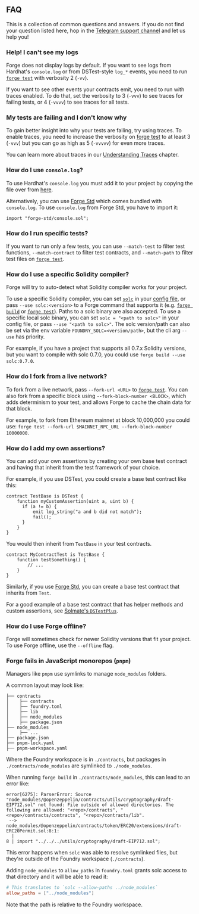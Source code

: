 ## FAQ

This is a collection of common questions and answers. If you do not find your question listed here, hop in the [Telegram support channel][tg-support]
and let us help you!

### Help! I can't see my logs

Forge does not display logs by default. If you want to see logs from Hardhat's `console.log` or from DSTest-style `log_*` events,
you need to run [`forge test`][forge-test] with verbosity 2 (`-vv`).

If you want to see other events your contracts emit, you need to run with traces enabled.
To do that, set the verbosity to 3 (`-vvv`) to see traces for failing tests, or 4 (`-vvvv`) to see traces for all tests.

### My tests are failing and I don't know why

To gain better insight into why your tests are failing, try using traces. To enable traces, you need to increase the verbosity
on [forge test][forge-test] to at least 3 (`-vvv`) but you can go as high as 5 (`-vvvvv`) for even more traces.

You can learn more about traces in our [Understanding Traces][traces] chapter.

### How do I use `console.log`?

To use Hardhat's `console.log` you must add it to your project by copying the file over from [here][console-log].

Alternatively, you can use [Forge Std][forge-std] which comes bundled with `console.log`. To use `console.log` from Forge Std,
you have to import it:

```solidity
import "forge-std/console.sol";
```

### How do I run specific tests?

If you want to run only a few tests, you can use `--match-test` to filter test functions,
`--match-contract` to filter test contracts, and `--match-path` to filter test files on [`forge test`][forge-test].

### How do I use a specific Solidity compiler?

Forge will try to auto-detect what Solidity compiler works for your project.

To use a specific Solidity compiler, you can set [`solc`][config-solc] in your [config file][config],
or pass `--use solc:<version>` to a Forge command that supports it (e.g. [`forge build`][forge-build]
or [`forge test`][forge-test]).
Paths to a solc binary are also accepted. To use a specific local solc binary, you can set `solc = "<path to solc>"` in your config file, or pass `--use "<path to solc>"`.
The solc version/path can also be set via the env variable `FOUNDRY_SOLC=<version/path>`, but the cli arg `--use` has priority.

For example, if you have a project that supports all 0.7.x Solidity versions, but you want to compile with solc 0.7.0, you could use `forge build --use solc:0.7.0`.

### How do I fork from a live network?

To fork from a live network, pass `--fork-url <URL>` to [`forge test`][forge-test].
You can also fork from a specific block using `--fork-block-number <BLOCK>`, which adds determinism to your test, and allows Forge to cache
the chain data for that block.

For example, to fork from Ethereum mainnet at block 10,000,000 you could use: `forge test --fork-url $MAINNET_RPC_URL --fork-block-number 10000000`.

### How do I add my own assertions?

You can add your own assertions by creating your own base test contract and having that inherit from the test framework of your choice.

For example, if you use DSTest, you could create a base test contract like this:

```solidity
contract TestBase is DSTest {
    function myCustomAssertion(uint a, uint b) {
      if (a != b) {
          emit log_string("a and b did not match");
          fail();
      }
    }
}
```

You would then inherit from `TestBase` in your test contracts.

```solidity
contract MyContractTest is TestBase {
    function testSomething() {
        // ...
    }
}
```

Similarly, if you use [Forge Std][forge-std], you can create a base test contract that inherits from `Test`.

For a good example of a base test contract that has helper methods and custom assertions, see [Solmate's `DSTestPlus`][dstestplus].

### How do I use Forge offline?

Forge will sometimes check for newer Solidity versions that fit your project. To use Forge offline, use the `--offline` flag.

### Forge fails in JavaScript monorepos (`pnpm`)

Managers like `pnpm` use symlinks to manage `node_modules` folders.

A common layout may look like:

```text
├── contracts
│    ├── contracts
│    ├── foundry.toml
│    ├── lib
│    ├── node_modules
│    ├── package.json
├── node_modules
│    ├── ...
├── package.json
├── pnpm-lock.yaml
├── pnpm-workspace.yaml
```

Where the Foundry workspace is in `./contracts`, but packages in `./contracts/node_modules` are symlinked to `./node_modules`.

When running `forge build` in `./contracts/node_modules`, this can lead to an error like:

```console
error[6275]: ParserError: Source "node_modules/@openzeppelin/contracts/utils/cryptography/draft-EIP712.sol" not found: File outside of allowed directories. The following are allowed: "<repo>/contracts", "<repo>/contracts/contracts", "<repo>/contracts/lib".
 --> node_modules/@openzeppelin/contracts/token/ERC20/extensions/draft-ERC20Permit.sol:8:1:
  |
8 | import "../../../utils/cryptography/draft-EIP712.sol";
```

This error happens when `solc` was able to resolve symlinked files, but they're outside of the Foundry workspace (`./contracts`).

Adding `node_modules` to `allow_paths` in `foundry.toml` grants solc access to that directory and it will be able to read it:

```toml
# This translates to `solc --allow-paths ../node_modules`
allow_paths = ["../node_modules"]
```

Note that the path is relative to the Foundry workspace.

[tg-support]: https://t.me/foundry_support
[forge-test]: ./reference/forge/forge-test.md
[traces]: ./forge/traces.md
[config-solc]: ./reference/config.md#solc_version
[config]: ./config/
[forge-build]: ./reference/forge/forge-build.md
[console-log]: ./reference/forge-std/console-log.md
[forge-std]: https://github.com/foundry-rs/forge-std
[dstestplus]: https://github.com/transmissions11/solmate/blob/19a4f345970ed39ee6369f343d145e0d4071c18a/src/test/utils/DSTestPlus.sol#L10

